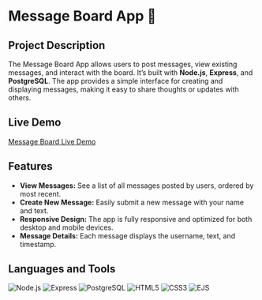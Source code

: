 # Message Board App 📝

## Project Description
The Message Board App allows users to post messages, view existing messages, and interact with the board. It’s built with **Node.js**, **Express**, and **PostgreSQL**. The app provides a simple interface for creating and displaying messages, making it easy to share thoughts or updates with others.

## Live Demo
[Message Board Live Demo]()

## Features
- **View Messages:** See a list of all messages posted by users, ordered by most recent.
- **Create New Message:** Easily submit a new message with your name and text.
- **Responsive Design:** The app is fully responsive and optimized for both desktop and mobile devices.
- **Message Details:** Each message displays the username, text, and timestamp.

## Languages and Tools
![Node.js](https://img.shields.io/badge/Node.js-339933?style=for-the-badge&logo=node.js&logoColor=white)
![Express](https://img.shields.io/badge/Express-000000?style=for-the-badge&logo=express&logoColor=white)
![PostgreSQL](https://img.shields.io/badge/PostgreSQL-4169E1?style=for-the-badge&logo=postgresql&logoColor=white)
![HTML5](https://img.shields.io/badge/HTML5-E34F26?style=for-the-badge&logo=html5&logoColor=white)
![CSS3](https://img.shields.io/badge/CSS3-1572B6?style=for-the-badge&logo=css3&logoColor=white)
![EJS](https://img.shields.io/badge/EJS-000000?style=for-the-badge&logo=ejs&logoColor=white)

